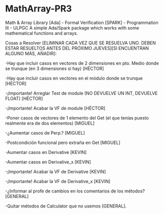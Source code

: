 # MathArray-PR3
Math &amp; Array Library [Ada] - Formal Verification [SPARK] - Programmation III - ULPGC
A simple Ada/Spark package which works with some mathematical functions and arrays.


Cosas a Resolver [ELIMINAR CADA VEZ QUE SE RESUELVA UNO. DEBEN ESTAR RESUELTOS ANTES DEL PRÓXIMO JUEVES][SI ENCUENTRAN ALGUNO MÁS, AÑADIR]:


-Hay que incluir casos en vectores de 2 dimensiones en pto. Medio donde se trunque (en 3 dimensiones sí hay) [HÉCTOR]

-Hay que incluir casos en vectores en el módulo donde se trunque [HÉCTOR]

-¡Importante! Arreglar Test de module (NO DEVUELVE UN INT, DEVUELVE FLOAT) [HÉCTOR]

-¡Importante! Acabar la VF de module [HÉCTOR]


-Poner casos de vectores de 1 elemento del Get (el que tenías puesto realmente era de dos elementos) [MIGUEL]

-¿Aumentar casos de Perp.? [MIGUEL]

-Postcondición funcional pero extraña en Get [MIGUEL]


-Aumentar casos en Derivative [KEVIN]

-Aumentar casos en Derivative_x [KEVIN]

-¡Importante! Acabar la VF de Derivative [KEVIN]

-¡Importante! Acabar la VF de Derivative_x [KEVIN]


-¿Informar al profe de cambios en los comentarios de los métodos? [GENERAL]

-Quitar métodos de Calculator que no usemos [GENERAL].
